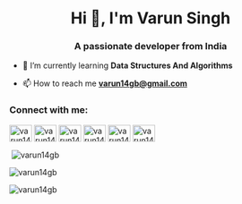 <h1 align="center">Hi 👋, I'm Varun Singh</h1>
<h3 align="center">A passionate developer from India</h3>

- 🌱 I’m currently learning **Data Structures And Algorithms**

- 📫 How to reach me **varun14gb@gmail.com**

<h3 align="left">Connect with me:</h3>
<p align="left">
<a href="https://linkedin.com/in/varun14gb" target="blank"><img align="center" src="https://raw.githubusercontent.com/rahuldkjain/github-profile-readme-generator/master/src/images/icons/Social/linked-in-alt.svg" alt="varun14gb" height="30" width="40" /></a>
<a href="https://www.codechef.com/users/varun14gb" target="blank"><img align="center" src="https://cdn.jsdelivr.net/npm/simple-icons@3.1.0/icons/codechef.svg" alt="varun14gb" height="30" width="40" /></a>
<a href="https://www.hackerrank.com/varun14gb" target="blank"><img align="center" src="https://raw.githubusercontent.com/rahuldkjain/github-profile-readme-generator/master/src/images/icons/Social/hackerrank.svg" alt="varun14gb" height="30" width="40" /></a>
<a href="https://codeforces.com/profile/varun14gb" target="blank"><img align="center" src="https://raw.githubusercontent.com/rahuldkjain/github-profile-readme-generator/master/src/images/icons/Social/codeforces.svg" alt="varun14gb" height="30" width="40" /></a>
<a href="https://www.leetcode.com/varun14gb" target="blank"><img align="center" src="https://raw.githubusercontent.com/rahuldkjain/github-profile-readme-generator/master/src/images/icons/Social/leet-code.svg" alt="varun14gb" height="30" width="40" /></a>
<a href="https://auth.geeksforgeeks.org/user/varun14gb/profile" target="blank"><img align="center" src="https://raw.githubusercontent.com/rahuldkjain/github-profile-readme-generator/master/src/images/icons/Social/geeks-for-geeks.svg" alt="varun14gb/profile" height="30" width="40" /></a>
</p>

<p>&nbsp;<img align="center" src="https://github-readme-stats.vercel.app/api?username=varun14gb&show_icons=true&locale=en" alt="varun14gb" /></p>

<p><img align="center" src="https://github-readme-stats.vercel.app/api/top-langs?username=varun14gb&show_icons=true&locale=en&layout=compact" alt="varun14gb" /></p>

<p><img align="center" src="https://github-readme-streak-stats.herokuapp.com/?user=varun14gb&" alt="varun14gb" /></p>
